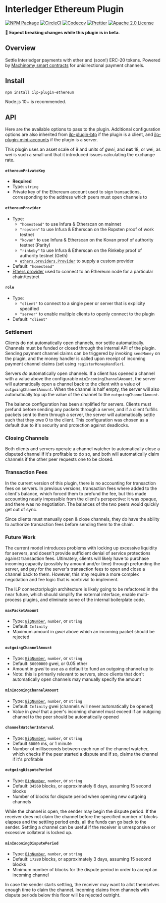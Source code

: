 # Interledger Ethereum Plugin

[![NPM Package](https://img.shields.io/npm/v/ilp-plugin-ethereum.svg?style=flat-square&logo=npm)](https://npmjs.org/package/ilp-plugin-ethereum)
[![CircleCI](https://img.shields.io/circleci/project/github/interledgerjs/ilp-plugin-ethereum/master.svg?style=flat-square&logo=circleci)](https://circleci.com/gh/interledgerjs/ilp-plugin-ethereum/master)
[![Codecov](https://img.shields.io/codecov/c/github/interledgerjs/ilp-plugin-ethereum/master.svg?style=flat-square&logo=codecov)](https://codecov.io/gh/interledgerjs/ilp-plugin-ethereum)
[![Prettier](https://img.shields.io/badge/code_style-prettier-brightgreen.svg?style=flat-square)](https://prettier.io/)
[![Apache 2.0 License](https://img.shields.io/github/license/interledgerjs/ilp-plugin-ethereum.svg?style=flat-square)](https://github.com/interledgerjs/ilp-plugin-ethereum/blob/master/LICENSE)

🚨 **Expect breaking changes while this plugin is in beta.**

## Overview

Settle Interledger payments with ether and (soon!) ERC-20 tokens. Powered by [Machinomy smart contracts](https://github.com/machinomy/machinomy) for unidirectional payment channels.

## Install

```bash
npm install ilp-plugin-ethereum
```

Node.js 10+ is recommended.

## API

Here are the available options to pass to the plugin. Additional configuration options are also inherited from [ilp-plugin-btp](https://github.com/interledgerjs/ilp-plugin-btp) if the plugin is a client, and [ilp-plugin-mini-accounts](https://github.com/interledgerjs/ilp-plugin-mini-accounts) if the plugin is a server.

This plugin uses an asset scale of 9 and units of _gwei_, and **not** 18, or wei, as wei is such a small unit that it introduced issues calculating the exchange rate.

#### `ethereumPrivateKey`

- **Required**
- Type: `string`
- Private key of the Ethereum account used to sign transactions, corresponding to the address which peers must open channels to

#### `ethereumProvider`

- Type:
  - `"homestead"` to use Infura & Etherscan on mainnet
  - `"ropsten"` to use Infura & Etherscan on the Ropsten proof of work testnet
  - `"kovan"` to use Infura & Etherscan on the Kovan proof of authority testnet (Parity)
  - `"rinkeby"` to use Infura & Etherscan on the Rinkeby proof of authority testnet (Geth)
  - [`ethers.providers.Provider`](https://docs.ethers.io/ethers.js/html/api-providers.html) to supply a custom provider
- Default: `"homestead"`
- [Ethers provider](https://docs.ethers.io/ethers.js/html/api-providers.html) used to connect to an Ethereum node for a particular chain/testnet

#### `role`

- Type:
  - `"client"` to connect to a single peer or server that is explicity specified
  - `"server"` to enable multiple clients to openly connect to the plugin
- Default: `"client"`

### Settlement

Clients do not automatically open channels, nor settle automatically. Channels must be funded or closed through the internal API of the plugin. Sending payment channel claims can be triggered by invoking `sendMoney` on the plugin, and the money handler is called upon receipt of incoming payment channel claims (set using `registerMoneyHandler`).

Servers _do_ automatically open channels. If a client has opened a channel with a value above the configurable `minIncomingChannelAmount`, the server will automatically open a channel back to the client with a value of `outgoingChannelAmount`. When the channel is half empty, the server will also automatically top up the value of the channel to the `outgoingChannelAmount`.

The balance configuration has been simplified for servers. Clients must prefund before sending any packets through a server, and if a client fulfills packets sent to them through a server, the server will automatically settle such that they owe 0 to the client. This configuration was chosen as a default due to it's security and protection against deadlocks.

### Closing Channels

Both clients and servers operate a channel watcher to automatically close a disputed channel if it's profitable to do so, and both will automatically claim channels if the other peer requests one to be closed.

### Transaction Fees

In the current version of this plugin, there is no accounting for transaction fees on servers. In previous versions, transaction fees where added to the client's balance, which forced them to prefund the fee, but this made accounting nearly impossible from the client's perspective: it was opaque, and there was no negotiation. The balances of the two peers would quickly get out of sync.

Since clients must manually open & close channels, they do have the ability to authorize transaction fees before sending them to the chain.

### Future Work

The current model introduces problems with locking up excessive liquidity for servers, and doesn't provide sufficient denial of service protections against transaction fees. Ultimately, clients will likely have to purchase incoming capacity (possibly by amount and/or time) through prefunding the server, and pay for the server's transaction fees to open and close a channel back to them. However, this may require a more complex negotiation and fee logic that is nontrivial to implement.

The ILP connector/plugin architecture is likely going to be refactored in the near future, which should simplify the external interface, enable multi-process plugins, and eliminate some of the internal boilerplate code.

#### `maxPacketAmount`

- Type: [`BigNumber`](http://mikemcl.github.io/bignumber.js/), `number`, or `string`
- Default: `Infinity`
- Maximum amount in _gwei_ above which an incoming packet should be rejected

#### `outgoingChannelAmount`

- Type: [`BigNumber`](http://mikemcl.github.io/bignumber.js/), `number`, or `string`
- Default: `50000000` gwei, or 0.05 ether
- Amount in _gwei_ to use as a default to fund an outgoing channel up to
- Note: this is primarily relevant to servers, since clients that don't automatically open channels may manually specify the amount

#### `minIncomingChannelAmount`

- Type: [`BigNumber`](http://mikemcl.github.io/bignumber.js/), `number`, or `string`
- Default: `Infinity` gwei (channels will never automatically be opened)
- Value in _gwei_ that a peer's incoming channel must exceed if an outgoing channel to the peer should be automatically opened

#### `channelWatcherInterval`

- Type: [`BigNumber`](http://mikemcl.github.io/bignumber.js/), `number`, or `string`
- Default `60000` ms, or 1 minute
- Number of milliseconds between each run of the channel watcher, which checks if the peer started a dispute and if so, claims the channel if it's profitable

#### `outgoingDisputePeriod`

- Type: [`BigNumber`](http://mikemcl.github.io/bignumber.js/), `number`, or `string`
- Default: `34560` blocks, or approximately 6 days, assuming 15 second blocks
- Number of blocks for dispute period when opening new outgoing channels

While the channel is open, the sender may begin the dispute period. If the receiver does not claim the channel before the specified number of blocks elapses and the settling period ends, all the funds can go back to the sender. Settling a channel can be useful if the receiver is unresponsive or excessive collateral is locked up.

#### `minIncomingDisputePeriod`

- Type: [`BigNumber`](http://mikemcl.github.io/bignumber.js/), `number`, or `string`
- Default: `17280` blocks, or approximately 3 days, assuming 15 second blocks
- Minimum number of blocks for the dispute period in order to accept an incoming channel

In case the sender starts settling, the receiver may want to allot themselves enough time to claim the channel. Incoming claims from channels with dispute periods below this floor will be rejected outright.
